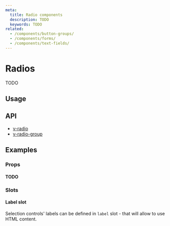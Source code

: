```yaml
---
meta:
  title: Radio components
  description: TODO
  keywords: TODO
related:
  - /components/button-groups/
  - /components/forms/
  - /components/text-fields/
---
```


# Radios

TODO

<entry-ad />

## Usage

<example file="v-radio/usage" />

## API

- [v-radio](../../api/v-radio)
- [v-radio-group](../../api/v-radio-group)

## Examples

### Props

#### TODO

### Slots

#### Label slot

Selection controls' labels can be defined in `label` slot - that will allow to use HTML content.

<example file="v-radio/slot-label" />

<backmatter />
